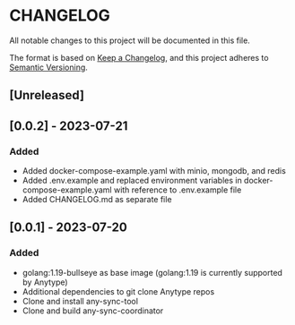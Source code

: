 # CHANGELOG

All notable changes to this project will be documented in this file.

The format is based on [Keep a Changelog](https://keepachangelog.com/en/1.0.0/),
and this project adheres to [Semantic Versioning](https://semver.org/spec/v2.0.0.html).

## [Unreleased]

## [0.0.2] - 2023-07-21

### Added
* Added docker-compose-example.yaml with minio, mongodb, and redis
* Added .env.example and replaced environment variables in docker-compose-example.yaml with reference to .env.example file
* Added CHANGELOG.md as separate file

## [0.0.1] - 2023-07-20

### Added
* golang:1.19-bullseye as base image (golang:1.19 is currently supported by Anytype)
* Additional dependencies to git clone Anytype repos
* Clone and install any-sync-tool
* Clone and build any-sync-coordinator
